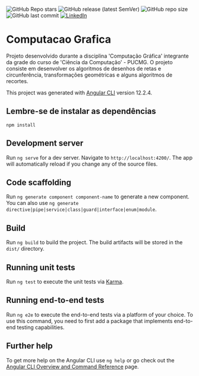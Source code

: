 ![GitHub Repo stars](https://img.shields.io/github/stars/lucasbottrel/ComputacaoGrafica?color=yellow&style=for-the-badge) ![GitHub release (latest SemVer)](https://img.shields.io/github/v/release/lucasbottrel/ComputacaoGrafica?style=for-the-badge) ![GitHub repo size](https://img.shields.io/github/repo-size/lucasbottrel/ComputacaoGrafica?style=for-the-badge) ![GitHub last commit](https://img.shields.io/github/last-commit/lucasbottrel/ComputacaoGrafica?style=for-the-badge) [![LinkedIn][linkedin-shield]][linkedin-url]

# Computacao Grafica

Projeto desenvolvido durante a disciplina 'Computação Gráfica' integrante da grade do curso de 'Ciência da Computação' - PUCMG. O projeto consiste em desenvolver os algoritmos de desenhos de retas e circunferência, transformações geométricas e alguns algoritmos de recortes.

This project was generated with [Angular CLI](https://github.com/angular/angular-cli) version 12.2.4.

## Lembre-se de instalar as dependências

` npm install `

## Development server

Run `ng serve` for a dev server. Navigate to `http://localhost:4200/`. The app will automatically reload if you change any of the source files.

## Code scaffolding

Run `ng generate component component-name` to generate a new component. You can also use `ng generate directive|pipe|service|class|guard|interface|enum|module`.

## Build

Run `ng build` to build the project. The build artifacts will be stored in the `dist/` directory.

## Running unit tests

Run `ng test` to execute the unit tests via [Karma](https://karma-runner.github.io).

## Running end-to-end tests

Run `ng e2e` to execute the end-to-end tests via a platform of your choice. To use this command, you need to first add a package that implements end-to-end testing capabilities.

## Further help

To get more help on the Angular CLI use `ng help` or go check out the [Angular CLI Overview and Command Reference](https://angular.io/cli) page.


[linkedin-shield]: https://img.shields.io/badge/-LinkedIn-black.svg?style=for-the-badge&logo=linkedin&colorB=555
[linkedin-url]: https://www.linkedin.com/in/lucas-bottrel/
